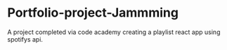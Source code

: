 # Portfolio-project-Jammming
A project completed via code academy creating a playlist react app using spotifys api. 
